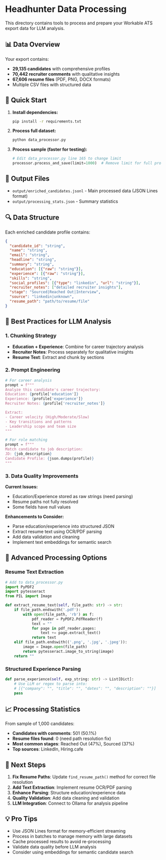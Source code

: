 # Headhunter Data Processing

This directory contains tools to process and prepare your Workable ATS export data for LLM analysis.

## 📊 Data Overview

Your export contains:
- **29,135 candidates** with comprehensive profiles
- **70,442 recruiter comments** with qualitative insights
- **67,606 resume files** (PDF, PNG, DOCX formats)
- Multiple CSV files with structured data

## 🚀 Quick Start

1. **Install dependencies:**
   ```bash
   pip install -r requirements.txt
   ```

2. **Process full dataset:**
   ```bash
   python data_processor.py
   ```

3. **Process sample (faster for testing):**
   ```python
   # Edit data_processor.py line 165 to change limit
   processor.process_and_save(limit=1000)  # Remove limit for full processing
   ```

## 📁 Output Files

- `output/enriched_candidates.jsonl` - Main processed data (JSON Lines format)
- `output/processing_stats.json` - Summary statistics

## 🔍 Data Structure

Each enriched candidate profile contains:

```json
{
  "candidate_id": "string",
  "name": "string",
  "email": "string",
  "headline": "string",
  "summary": "string",
  "education": [{"raw": "string"}],
  "experience": [{"raw": "string"}],
  "skills": "string",
  "social_profiles": [{"type": "linkedin", "url": "string"}],
  "recruiter_notes": ["detailed recruiter insights"],
  "stage": "Sourced|Reached Out|Interview",
  "source": "linkedin|unknown",
  "resume_path": "path/to/resume/file"
}
```

## 🎯 Best Practices for LLM Analysis

### 1. **Chunking Strategy**
- **Education + Experience**: Combine for career trajectory analysis
- **Recruiter Notes**: Process separately for qualitative insights
- **Resume Text**: Extract and chunk by sections

### 2. **Prompt Engineering**
```python
# For career analysis
prompt = f"""
Analyze this candidate's career trajectory:
Education: {profile['education']}
Experience: {profile['experience']}
Recruiter Notes: {profile['recruiter_notes']}

Extract:
- Career velocity (High/Moderate/Slow)
- Key transitions and patterns
- Leadership scope and team size
"""

# For role matching
prompt = f"""
Match candidate to job description:
JD: {job_description}
Candidate Profile: {json.dumps(profile)}
"""
```

### 3. **Data Quality Improvements**

**Current Issues:**
- Education/Experience stored as raw strings (need parsing)
- Resume paths not fully resolved
- Some fields have null values

**Enhancements to Consider:**
- Parse education/experience into structured JSON
- Extract resume text using OCR/PDF parsing
- Add data validation and cleaning
- Implement text embeddings for semantic search

## 🔧 Advanced Processing Options

### Resume Text Extraction
```python
# Add to data_processor.py
import PyPDF2
import pytesseract
from PIL import Image

def extract_resume_text(self, file_path: str) -> str:
    if file_path.endswith('.pdf'):
        with open(file_path, 'rb') as f:
            pdf_reader = PyPDF2.PdfReader(f)
            text = ""
            for page in pdf_reader.pages:
                text += page.extract_text()
            return text
    elif file_path.endswith(('.png', '.jpg', '.jpeg')):
        image = Image.open(file_path)
        return pytesseract.image_to_string(image)
    return ""
```

### Structured Experience Parsing
```python
def parse_experience(self, exp_string: str) -> List[Dict]:
    # Use LLM or regex to parse into:
    # [{"company": "", "title": "", "dates": "", "description": ""}]
    pass
```

## 📈 Processing Statistics

From sample of 1,000 candidates:
- **Candidates with comments**: 501 (50.1%)
- **Resume files found**: 0 (need path resolution fix)
- **Most common stages**: Reached Out (47%), Sourced (37%)
- **Top sources**: LinkedIn, Hiring.cafe

## 🚀 Next Steps

1. **Fix Resume Paths**: Update `find_resume_path()` method for correct file resolution
2. **Add Text Extraction**: Implement resume OCR/PDF parsing
3. **Enhance Parsing**: Structure education/experience data
4. **Quality Validation**: Add data cleaning and validation
5. **LLM Integration**: Connect to Ollama for analysis pipeline

## 💡 Pro Tips

- Use JSON Lines format for memory-efficient streaming
- Process in batches to manage memory with large datasets
- Cache processed results to avoid re-processing
- Validate data quality before LLM analysis
- Consider using embeddings for semantic candidate search
